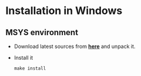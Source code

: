# Installation in Windows

## MSYS environment

- Download latest sources from **[here](https://github.com/igagis/svgren/releases)** and unpack it.

- Install it

  ```
  make install
  ```
